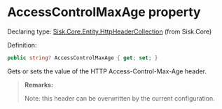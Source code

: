 <!--

Copyrights 2023 Sisk Framework - CypherPotato
Published under MIT license

!!! DO NOT EDIT THIS FILE !!!
This file was generated by a tool in the Sisk package. To edit the information in this documentation,
edit the XML documentation present in the Sisk source code.

-->


# AccessControlMaxAge property

Declaring type: [Sisk.Core.Entity.HttpHeaderCollection](/spec/Sisk.Core.Entity.HttpHeaderCollection.md) (from Sisk.Core)


Definition:

```cs
public string? AccessControlMaxAge { get; set; }
```

Gets or sets the value of the HTTP Access-Control-Max-Age header.

> **Remarks:**
>
> Note: this header can be overwritten by the current <see cref="T:Sisk.Core.Entity.CrossOriginResourceSharingHeaders" /> configuration.
